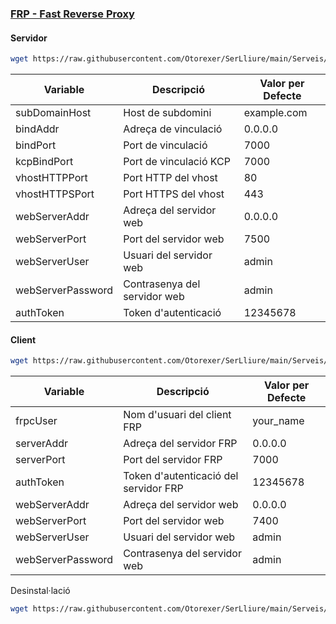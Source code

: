 ### [FRP - Fast Reverse Proxy](https://github.com/fatedier/frp)
#### Servidor
```bash
wget https://raw.githubusercontent.com/Otorexer/SerLliure/main/Serveis/FRP/frps.sh && bash frps.sh && rm frps.sh
```
| Variable           | Descripció                                    | Valor per Defecte    |
|--------------------|----------------------------------------------|-----------------------|
| subDomainHost      | Host de subdomini                            | example.com           |
| bindAddr           | Adreça de vinculació                          | 0.0.0.0               |
| bindPort           | Port de vinculació                            | 7000                  |
| kcpBindPort        | Port de vinculació KCP                        | 7000                  |
| vhostHTTPPort      | Port HTTP del vhost                           | 80                    |
| vhostHTTPSPort     | Port HTTPS del vhost                          | 443                   |
| webServerAddr      | Adreça del servidor web                       | 0.0.0.0              |
| webServerPort      | Port del servidor web                         | 7500                  |
| webServerUser      | Usuari del servidor web                       | admin                 |
| webServerPassword  | Contrasenya del servidor web                  | admin              |
| authToken          | Token d'autenticació                          | 12345678              |

#### Client
```bash
wget https://raw.githubusercontent.com/Otorexer/SerLliure/main/Serveis/FRP/frpc.sh && bash frpc.sh && rm frpc.sh
```
| Variable           | Descripció                                    | Valor per Defecte    |
|--------------------|----------------------------------------------|-----------------------|
| frpcUser           | Nom d'usuari del client FRP                  | your_name             |
| serverAddr         | Adreça del servidor FRP                       | 0.0.0.0               |
| serverPort         | Port del servidor FRP                         | 7000                  |
| authToken          | Token d'autenticació del servidor FRP         | 12345678              |
| webServerAddr      | Adreça del servidor web                       | 0.0.0.0             |
| webServerPort      | Port del servidor web                         | 7400                  |
| webServerUser      | Usuari del servidor web                       | admin                 |
| webServerPassword  | Contrasenya del servidor web                 | admin                 |

Desinstal·lació
```bash
wget https://raw.githubusercontent.com/Otorexer/SerLliure/main/Serveis/FRP/frp-remove.sh && bash frp-remove.sh && rm frp-remove.sh
```
